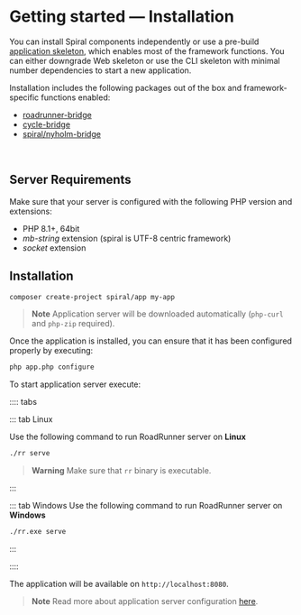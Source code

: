 # Getting started — Installation

You can install Spiral components independently or use a
pre-build [application skeleton](https://github.com/spiral/app), which enables most of the framework functions. You can 
either downgrade Web skeleton or use the CLI skeleton with minimal number dependencies to start a new application.

Installation includes the following packages out of the box and framework-specific functions enabled:

- [roadrunner-bridge](https://github.com/spiral/roadrunner-bridge)
- [cycle-bridge](https://github.com/spiral/cylce-bridge)
- [spiral/nyholm-bridge](https://github.com/spiral/nyholm-bridge)

<br/>

Server Requirements
--------
Make sure that your server is configured with the following PHP version and extensions:

* PHP 8.1+, 64bit
* *mb-string* extension (spiral is UTF-8 centric framework)
* *socket* extension

## Installation


```bash
composer create-project spiral/app my-app
```

> **Note**
> Application server will be downloaded automatically (`php-curl` and `php-zip` required).

Once the application is installed, you can ensure that it has been configured properly by executing:

```bash
php app.php configure
```

To start application server execute:

:::: tabs

::: tab Linux

Use the following command to run RoadRunner server on **Linux**

```bash
./rr serve
```

> **Warning**
> Make sure that `rr` binary is executable.

:::

::: tab Windows
Use the following command to run RoadRunner server on **Windows**

```bash
./rr.exe serve
```
:::

::::

The application will be available on `http://localhost:8080`.

> **Note**
> Read more about application server configuration [here](https://roadrunner.dev/docs).